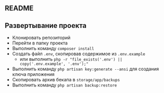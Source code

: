 ## README

Развертывание проекта
-

- Клонировать репозиторий
- Перейти в папку проекта
- Выполнить команду `composer install`
- Создать файл `.env`, скопировав содержимое из `.env.example`
  - или выполнить `php -r "file_exists('.env') || copy('.env.example', '.env');"`
- Выполнить команду `php artisan key:generate --ansi` для создания ключа приложения
- Скопировать архив бекапа в `storage/app/backups`
- Выполнить команду `php artisan backup:restore`
